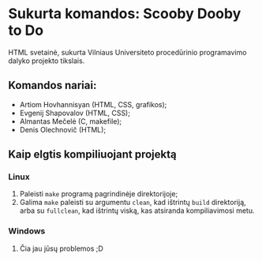 # Sukurta komandos: Scooby Dooby to Do
HTML svetainė, sukurta Vilniaus Universiteto procedūrinio programavimo dalyko projekto tikslais.

## Komandos nariai:
- Artiom Hovhannisyan (HTML, CSS, grafikos);
- Evgenij Shapovalov (HTML, CSS);
- Almantas Mečelė (C, makefile);
- Denis Olechnovič (HTML);

## Kaip elgtis kompiliuojant projektą
### Linux
1. Paleisti `make` programą pagrindinėje direktorijoje;
2. Galima `make` paleisti su argumentu `clean`, kad ištrintų `build` direktoriją, arba su `fullclean`, kad ištrintų viską, kas atsiranda kompiliavimosi metu.
### Windows
1. Čia jau jūsų problemos ;D
